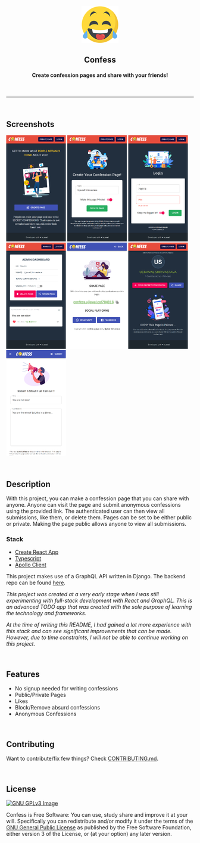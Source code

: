 <p align="center"><a href="https://confess.ujjawal.co"><img src="public/logo192.png" width="100"></a></p>

<h2 align="center"><b>Confess</b></h2>

<h4 align="center">Create confession pages and share with your friends!</h4>

<br>
<hr>
<br>

## Screenshots

[<img src="screenshots/home.png" width=160>](Home)
[<img src="screenshots/signup.png" width=160>](Signup)
[<img src="screenshots/login.png" width=160>](Login)
[<img src="screenshots/dashboard.png" width=160>](Dashboard)
[<img src="screenshots/share.png" width=160>](Share)
[<img src="screenshots/profile.png" width=160>](Profile)
[<img src="screenshots/confession.png" width=160>](Confession)

<br>

## Description

With this project, you can make a confession page that you can share with anyone. Anyone can visit the page and submit anonymous confessions using the provided link. The authenticated user can then view all submissions, like them, or delete them. Pages can be set to be either public or private. Making the page public allows anyone to view all submissions.

### Stack
- [Create React App](https://create-react-app.dev/)
- [Typescript](https://www.typescriptlang.org/)
- [Apollo Client](https://www.apollographql.com/docs/react/)

This project makes use of a GraphQL API written in Django. The backend repo can be found [here](https://github.com/ujjawal-shrivastava/confessapi).


_This project was created at a very early stage when I was still experimenting with full-stack development with React and GraphQL. This is an advanced TODO app that was created with the sole purpose of learning the technology and frameworks._


_At the time of writing this README, I had gained a lot more experience with this stack and can see significant improvements that can be made. However, due to time constraints, I will not be able to continue working on this project._


<br>

## Features
- No signup needed for writing confessions
- Public/Private Pages
- Likes
- Block/Remove absurd confessions
- Anonymous Confessions

<br>

## Contributing

Want to contribute/fix few things? Check [CONTRIBUTING.md](./CONTRIBUTING.md).

<br>

## License

[![GNU GPLv3 Image](https://www.gnu.org/graphics/gplv3-127x51.png)](http://www.gnu.org/licenses/gpl-3.0.en.html)

Confess is Free Software: You can use, study share and improve it at your
will. Specifically you can redistribute and/or modify it under the terms of the
[GNU General Public License](https://www.gnu.org/licenses/gpl.html) as
published by the Free Software Foundation, either version 3 of the License, or
(at your option) any later version.
